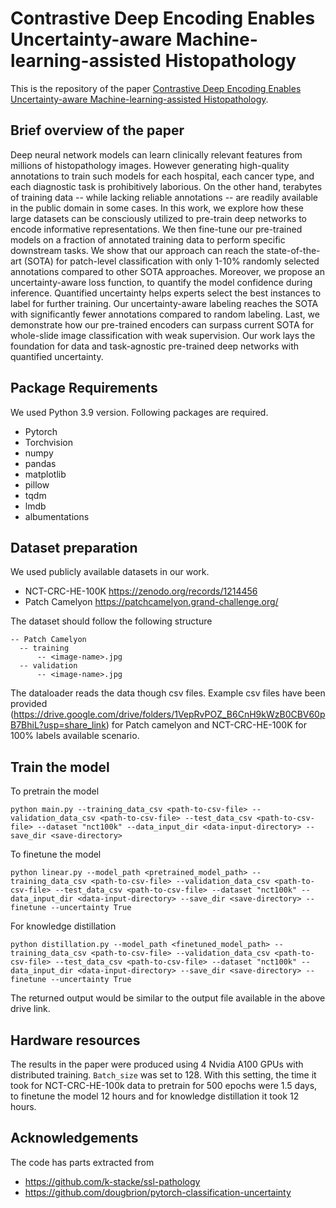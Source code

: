 # Contrastive Deep Encoding Enables Uncertainty-aware Machine-learning-assisted Histopathology

This is the repository of the paper [Contrastive Deep Encoding Enables Uncertainty-aware Machine-learning-assisted Histopathology](https://arxiv.org/abs/2310.04429).


## Brief overview of the paper

Deep neural network models can learn clinically relevant features from millions of histopathology images. However generating high-quality annotations to train such models for each hospital, each cancer type, and each diagnostic task is prohibitively laborious. On the other hand, terabytes of training data -- while lacking reliable annotations -- are readily available in the public domain in some cases. In this work, we explore how these large datasets can be consciously utilized to pre-train deep networks to encode informative representations. We then fine-tune our pre-trained models on a fraction of annotated training data to perform specific downstream tasks. We show that our approach can reach the state-of-the-art (SOTA) for patch-level classification with only 1-10% randomly selected annotations compared to other SOTA approaches. Moreover, we propose an uncertainty-aware loss function, to quantify the model confidence during inference. Quantified uncertainty helps experts select the best instances to label for further training. Our uncertainty-aware labeling reaches the SOTA with significantly fewer annotations compared to random labeling. Last, we demonstrate how our pre-trained encoders can surpass current SOTA for whole-slide image classification with weak supervision. Our work lays the foundation for data and task-agnostic pre-trained deep networks with quantified uncertainty.

## Package Requirements
We used Python 3.9 version.
Following packages are required.

* Pytorch				
*	Torchvision			
*	numpy
*	pandas
*	matplotlib
*	pillow
*	tqdm
*	lmdb
*	albumentations

## Dataset preparation

We used publicly available datasets in our work.

* NCT-CRC-HE-100K https://zenodo.org/records/1214456
* Patch Camelyon https://patchcamelyon.grand-challenge.org/

The dataset should follow the following structure

```
-- Patch Camelyon
  -- training
      -- <image-name>.jpg
  -- validation
      -- <image-name>.jpg
```
The dataloader reads the data though csv files. Example csv files have been provided (https://drive.google.com/drive/folders/1VepRvPOZ_B6CnH9kWzB0CBV60pB7BhiL?usp=share_link) for Patch camelyon and NCT-CRC-HE-100K for 100% labels available scenario.

## Train the model

To pretrain the model 

```
python main.py --training_data_csv <path-to-csv-file> --validation_data_csv <path-to-csv-file> --test_data_csv <path-to-csv-file> --dataset "nct100k" --data_input_dir <data-input-directory> --save_dir <save-directory>
```

To finetune the model 

```
python linear.py --model_path <pretrained_model_path> --training_data_csv <path-to-csv-file> --validation_data_csv <path-to-csv-file> --test_data_csv <path-to-csv-file> --dataset "nct100k" --data_input_dir <data-input-directory> --save_dir <save-directory> --finetune --uncertainty True
```


For knowledge distillation

```
python distillation.py --model_path <finetuned_model_path> --training_data_csv <path-to-csv-file> --validation_data_csv <path-to-csv-file> --test_data_csv <path-to-csv-file> --dataset "nct100k" --data_input_dir <data-input-directory> --save_dir <save-directory> --finetune --uncertainty True
```

The returned output would be similar to the output file available in the above drive link.

## Hardware resources

The results in the paper were produced using 4 Nvidia A100 GPUs with distributed training. `Batch_size` was set to 128. With this setting, the time it took for NCT-CRC-HE-100k data to pretrain for 500 epochs were 1.5 days, to finetune the model 12 hours and for knowledge distillation it took 12 hours.

## Acknowledgements

The code has parts extracted from

* https://github.com/k-stacke/ssl-pathology
* https://github.com/dougbrion/pytorch-classification-uncertainty



